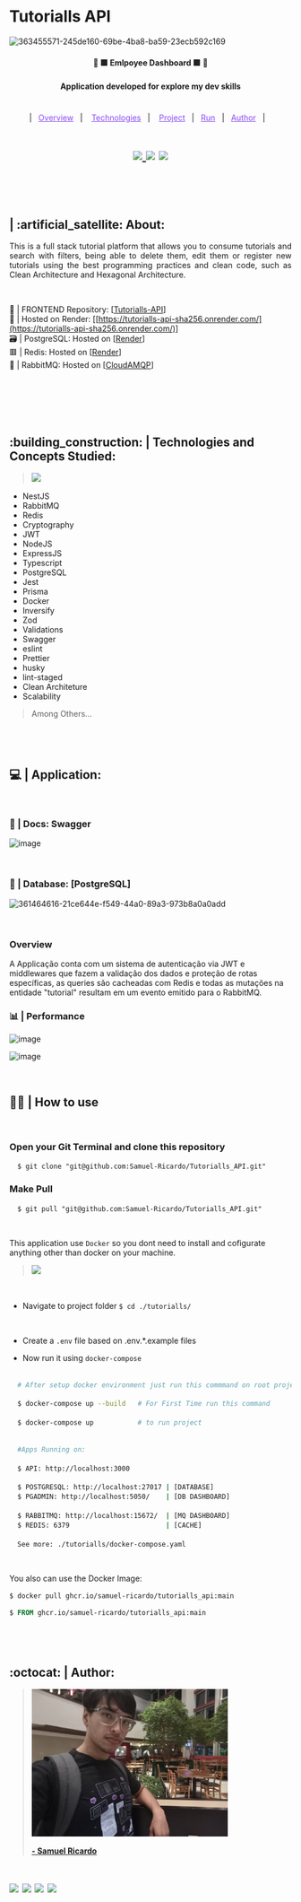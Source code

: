 # Tutorialls API

![363455571-245de160-69be-4ba8-ba59-23ecb592c169](https://github.com/user-attachments/assets/5ab4c18b-cb1e-4acc-9d26-24ff050b796f)

<h4 align="center" >🚀 🟩 Emlpoyee Dashboard 🟩 🚀</h4>

<h4 align="center">
  Application developed for explore my dev skills
</h4>

#

<p align="center">
  |&nbsp;&nbsp;
  <a style="color: #8a4af3;" href="#project">Overview</a>&nbsp;&nbsp;&nbsp;|&nbsp;&nbsp;&nbsp;
  <a style="color: #8a4af3;" href="#techs">Technologies</a>&nbsp;&nbsp;&nbsp;|&nbsp;&nbsp;&nbsp;
  <a style="color: #8a4af3;" href="#app">Project</a>&nbsp;&nbsp;&nbsp;|&nbsp;&nbsp;
  <a style="color: #8a4af3;" href="#run-project">Run</a>&nbsp;&nbsp;&nbsp;|&nbsp;&nbsp;
  <a style="color: #8a4af3;" href="#author">Author</a>&nbsp;&nbsp;&nbsp;|&nbsp;&nbsp;&nbsp;
</p>

#

<h1 align="center">
  
  <a href="https://github.com/Samuel-Ricardo">
    <img src="https://img.shields.io/static/v1?label=&message=Samuel%20Ricardo&color=black&style=for-the-badge&logo=GITHUB"/>
  </a>

  <a herf="https://www.instagram.com/samuel_ricardo.ex/">
    <img src='https://img.shields.io/static/v1?label=&message=Samuel.ex&color=black&style=for-the-badge&logo=instagram'/> 
  </a>

  <a herf='https://www.linkedin.com/in/samuel-ricardo/'>
    <img src='https://img.shields.io/static/v1?label=&message=Samuel%20Ricardo&color=black&style=for-the-badge&logo=LinkedIn'/> 
  </a>

</h1>

<br>

<p id="project"/>

<br>

<h2>  | :artificial_satellite: About:  </h2>

<p align="justify">
This is a full stack tutorial platform that allows you to consume tutorials and search with filters, being able to delete them, edit them or register new tutorials using the best programming practices and clean code, such as Clean Architecture and Hexagonal Architecture.
</p>

<br>

🔭 | FRONTEND Repository: [[Tutorialls-API](https://github.com/Samuel-Ricardo/Tutorialls_API)] <br>
📡 | Hosted on Render: [[https://tutorialls-api-sha256.onrender.com/](https://tutorialls-api-sha256.onrender.com/)] <br>
🗃️ | PostgreSQL: Hosted on [[Render](https://render.com/)] <br>
🟥 | Redis: Hosted on [[Render](https://render.com/)] <br>
🐇 | RabbitMQ: Hosted on [[CloudAMQP](https://www.cloudamqp.com/)] <br>

<br>

#

<br>

<h2 id="techs">
  :building_construction: | Technologies and Concepts Studied:
</h2>

> <a href='https://nextjs.org/'> <img width="128px" src="https://cdn.jsdelivr.net/gh/devicons/devicon@latest/icons/nestjs/nestjs-original.svg" /> </a>

- NestJS
- RabbitMQ
- Redis
- Cryptography
- JWT
- NodeJS
- ExpressJS
- Typescript
- PostgreSQL
- Jest
- Prisma
- Docker
- Inversify
- Zod
- Validations
- Swagger
- eslint
- Prettier
- husky
- lint-staged
- Clean Architeture
- Scalability

> Among Others...

#

<br>

<h2 id="app">
  💻 | Application:
</h2>

<br>

<h3>
  📑 | Docs: Swagger
</h3>


![image](https://github.com/user-attachments/assets/77b9ec7c-00d1-459c-a6b6-da42ecc16031)

<br>

<h3>
  💾 | Database: [PostgreSQL]
</h3>

![361464616-21ce644e-f549-44a0-89a3-973b8a0a0add](https://github.com/user-attachments/assets/ba6819a3-e7ee-4805-916a-4ddc08f896da)

<br>

### Overview

A Applicação conta com um sistema de autenticação via JWT e middlewares que fazem a validação dos dados e proteção de rotas específicas, as queries são cacheadas com Redis e todas as mutações na entidade "tutorial" resultam em um evento emitido para o RabbitMQ.


### 📊 | Performance

![image](https://github.com/user-attachments/assets/a85a3f12-b61b-4358-9d94-9bd7f3c04f4a)

![image](https://github.com/user-attachments/assets/a9117d2c-1209-4a39-9299-ea3b836a446f)

<br>

<h2 id="run-project"> 
   👨‍💻 | How to use
</h2>

<br>

### Open your Git Terminal and clone this repository

```git
  $ git clone "git@github.com:Samuel-Ricardo/Tutorialls_API.git"
```

### Make Pull

```git
  $ git pull "git@github.com:Samuel-Ricardo/Tutorialls_API.git"
```

<br>

This application use `Docker` so you dont need to install and cofigurate anything other than docker on your machine.

> <a target="_blank" href="https://www.docker.com/"> <img width="48px" src="https://cdn.jsdelivr.net/gh/devicons/devicon/icons/docker/docker-plain-wordmark.svg" /> </a>

<br>

- Navigate to project folder `$ cd ./tutorialls/` 

<br>

- Create a `.env` file based on .env.*.example files

- Now run it using `docker-compose`

```bash

  # After setup docker environment just run this commmand on root project folder:

  $ docker-compose up --build   # For First Time run this command

  $ docker-compose up           # to run project


```

```bash

  #Apps Running on:

  $ API: http://localhost:3000

  $ POSTGRESQL: http://localhost:27017 | [DATABASE]
  $ PGADMIN: http://localhost:5050/    | [DB DASHBOARD]

  $ RABBITMQ: http://localhost:15672/  | [MQ DASHBOARD]
  $ REDIS: 6379                        | [CACHE] 

  See more: ./tutorialls/docker-compose.yaml

```

<br>

You also can use the Docker Image:

```docker
$ docker pull ghcr.io/samuel-ricardo/tutorialls_api:main
```

```Dockerfile
$ FROM ghcr.io/samuel-ricardo/tutorialls_api:main

```

#

<br>

<h2 id="author">
  :octocat: | Author:  
</h2>

> <a target="_blank" href="https://www.linkedin.com/in/samuel-ricardo/"> <img width="350px" src="https://github.com/Samuel-Ricardo/bolao-da-copa/blob/main/readme_files/IMG_20220904_220148_188.jpg?raw=true"/> <br> <p> <b> - Samuel Ricardo</b> </p></a>

<h1>
  <a herf='https://github.com/Samuel-Ricardo'>
    <img src='https://img.shields.io/static/v1?label=&message=Samuel%20Ricardo&color=black&style=for-the-badge&logo=GITHUB'> 
  </a>
  
  <a herf='https://www.instagram.com/samuel_ricardo.ex/'>
    <img src='https://img.shields.io/static/v1?label=&message=Samuel.ex&color=black&style=for-the-badge&logo=instagram'> 
  </a>
  
  <a herf='https://twitter.com/SamuelR84144340'>
    <img src='https://img.shields.io/static/v1?label=&message=Samuel%20Ricardo&color=black&style=for-the-badge&logo=twitter'> 
  </a>
  
   <a herf='https://www.linkedin.com/in/samuel-ricardo/'>
    <img src='https://img.shields.io/static/v1?label=&message=Samuel%20Ricardo&color=black&style=for-the-badge&logo=LinkedIn'> 
  </a>
</h1>


